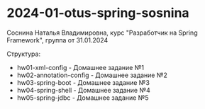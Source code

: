 # 2024-01-otus-spring-sosnina
Соснина Наталья Владимировна, 
курс "Разработчик на Spring Framework", 
группа от 31.01.2024

Структура:
- hw01-xml-config - Домашнее задание №1
- hw02-annotation-config - Домашнее задание №2
- hw03-spring-boot - Домашнее задание №3
- hw04-spring-shell - Домашнее задание №4
- hw05-spring-jdbc - Домашнее задание №5

